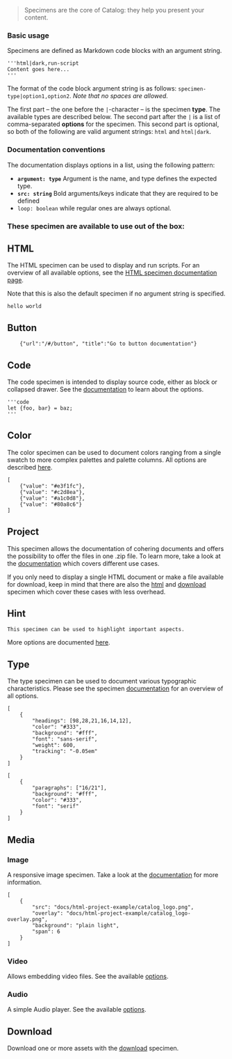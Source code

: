 > Specimens are the core of Catalog: they help you present your content.

### Basic usage

Specimens are defined as Markdown code blocks with an argument string.

```code
'''html|dark,run-script
Content goes here...
'''
```

The format of the code block argument string is as follows: `specimen-type|option1,option2`. 
_Note that no spaces are allowed._

The first part – the one before the `|`-character – is the specimen __type__. The available types are described below. The second part after the `|` is a list of comma-separated __options__ for the specimen. This second part is optional, so both of the following are valid argument strings: `html` and `html|dark`.

### Documentation conventions

The documentation displays options in a list, using the following pattern:

- __`argument: type`__ Argument is the name, and type defines the expected type.
- __`src: string`__ Bold arguments/keys indicate that they are required to be defined
- `loop: boolean` while regular ones are always optional.



### These specimen are available to use out of the box:


## HTML

The HTML specimen can be used to display and run scripts. For an overview of all available options, see the [HTML specimen documentation page](/#/html).

Note that this is also the default specimen if no argument string is specified.

```html|no-source
hello world
```


## Button

```button|span-2
    {"url":"/#/button", "title":"Go to button documentation"}
```

## Code

The code specimen is intended to display source code, either as block or collapsed drawer.
See the [documentation](/#/code) to learn about the options.

```code
'''code
let {foo, bar} = baz;
'''
```


## Color

The color specimen can be used to document colors ranging from a single swatch to more complex palettes and palette columns. All options are described [here](/#/color).

```color|palette-horizontal
[   
    {"value": "#e3f1fc"},
    {"value": "#c2d8ea"},
    {"value": "#a1c0d8"},
    {"value": "#80a8c6"}
]
```


## Project

This specimen allows the documentation of cohering documents and offers the possibility to offer the files in one .zip file.
To learn more, take a look at the [documentation](#/project) which covers different use cases.

If you only need to display a single HTML document or make a file available for download, keep in mind that there are also the [html](#/html) and [download](#/download) specimen which cover these cases with less overhead.


## Hint

```hint
This specimen can be used to highlight important aspects.
```

More options are documented [here](/#/hint).



## Type

The type specimen can be used to document various typographic characteristics. 
Please see the specimen [documentation](/#/type) for an overview of all options.

```type|span-4,kern,smoothen,shorter
[
    {
        "headings": [98,28,21,16,14,12],
        "color": "#333",
        "background": "#fff",
        "font": "sans-serif",
        "weight": 600,
        "tracking": "-0.05em"
    }
]
```
```type|span-2,kern,smoothen,kafka
[
    {
        "paragraphs": ["16/21"],
        "background": "#fff",
        "color": "#333",
        "font": "serif"
    }
]
```



## Media

### Image

A responsive image specimen.
Take a look at the [documentation](/#/image) for more information.

```image
[
    {   
        "src": "docs/html-project-example/catalog_logo.png",
        "overlay": "docs/html-project-example/catalog_logo-overlay.png",
        "background": "plain light",
        "span": 6
    }
]
```


### Video

Allows embedding video files. See the available [options](/#/video).


### Audio

A simple Audio player. See the available [options](/#/audio).



## Download

Download one or more assets with the [download](/#/download) specimen.
